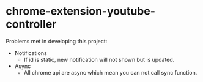 #  chrome-extension-youtube-controller

Problems met in developing this project:

+ Notifications
  + If id is static, new notification will not shown but is updated.
+ Async
  + All chrome api are async which mean you can not call sync function.